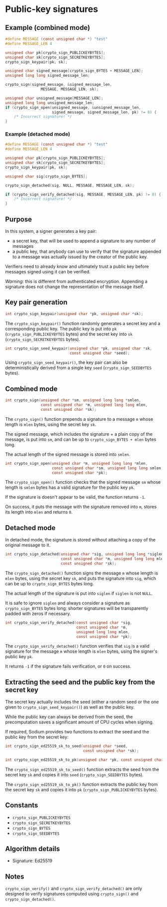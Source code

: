 # Public-key signatures

## Example (combined mode)

```c
#define MESSAGE (const unsigned char *) "test"
#define MESSAGE_LEN 4

unsigned char pk[crypto_sign_PUBLICKEYBYTES];
unsigned char sk[crypto_sign_SECRETKEYBYTES];
crypto_sign_keypair(pk, sk);

unsigned char signed_message[crypto_sign_BYTES + MESSAGE_LEN];
unsigned long long signed_message_len;

crypto_sign(signed_message, &signed_message_len,
                MESSAGE, MESSAGE_LEN, sk);

unsigned char unsigned_message[MESSAGE_LEN];
unsigned long long unsigned_message_len;
if (crypto_sign_open(unsigned_message, &unsigned_message_len,
                     signed_message, signed_message_len, pk) != 0) {
    /* Incorrect signature! */
}
```

### Example (detached mode)

```c
#define MESSAGE (const unsigned char *) "test"
#define MESSAGE_LEN 4

unsigned char pk[crypto_sign_PUBLICKEYBYTES];
unsigned char sk[crypto_sign_SECRETKEYBYTES];
crypto_sign_keypair(pk, sk);

unsigned char sig[crypto_sign_BYTES];

crypto_sign_detached(sig, NULL, MESSAGE, MESSAGE_LEN, sk);

if (crypto_sign_verify_detached(sig, MESSAGE, MESSAGE_LEN, pk) != 0) {
    /* Incorrect signature! */
}
```

## Purpose

In this system, a signer generates a key pair:
- a secret key, that will be used to append a signature to any number of messages
- a public key, that anybody can use to verify that the signature appended to a message was actually issued by the creator of the public key.

Verifiers need to already know and ultimately trust a public key before messages signed using it can be verified.

*Warning:* this is different from authenticated encryption. Appending a signature does not change the representation of the message itself.

## Key pair generation

```c
int crypto_sign_keypair(unsigned char *pk, unsigned char *sk);
```

The `crypto_sign_keypair()` function randomly generates a secret key and a corresponding public key. The public key is put into `pk` (`crypto_sign_PUBLICKEYBYTES` bytes) and the secret key into `sk` (`crypto_sign_SECRETKEYBYTES` bytes).

```c
int crypto_sign_seed_keypair(unsigned char *pk, unsigned char *sk,
                             const unsigned char *seed);
```

Using `crypto_sign_seed_keypair()`, the key pair can also be deterministically derived from a single key `seed` (`crypto_sign_SEEDBYTES` bytes).

## Combined mode

```c
int crypto_sign(unsigned char *sm, unsigned long long *smlen,
                const unsigned char *m, unsigned long long mlen,
                const unsigned char *sk);
```

The `crypto_sign()` function prepends a signature to a message `m` whose length is `mlen` bytes, using the secret key `sk`.

The signed message, which includes the signature + a plain copy of the message, is put into `sm`, and can be up to `crypto_sign_BYTES + mlen` bytes long.

The actual length of the signed message is stored into `smlen`.

```c
int crypto_sign_open(unsigned char *m, unsigned long long *mlen,
                     const unsigned char *sm, unsigned long long smlen,
                     const unsigned char *pk);
```

The `crypto_sign_open()` function checks that the signed message `sm` whose length is `smlen` bytes has a valid signature for the public key `pk`.

If the signature is doesn't appear to be valid, the function returns `-1`.

On success, it puts the message with the signature removed into `m`, stores its length into `mlen` and returns `0`.

## Detached mode

In detached mode, the signature is stored without attaching a copy of the original message to it.

```c
int crypto_sign_detached(unsigned char *sig, unsigned long long *siglen,
                         const unsigned char *m, unsigned long long mlen,
                         const unsigned char *sk);
```

The `crypto_sign_detached()` function signs the message `m` whose length is `mlen` bytes, using the secret key `sk`, and puts the signature into `sig`, which can be up to `crypto_sign_BYTES` bytes long.

The actual length of the signature is put into `siglen` if `siglen` is not `NULL`.

It is safe to ignore `siglen` and always consider a signature as `crypto_sign_BYTES` bytes long: shorter signatures will be transparently padded with zeros if necessary.

```c
int crypto_sign_verify_detached(const unsigned char *sig,
                                const unsigned char *m,
                                unsigned long long mlen,
                                const unsigned char *pk);
```

The `crypto_sign_verify_detached()` function verifies that `sig` is a valid signature for the message `m` whose length is `mlen` bytes, using the signer's public key `pk`.

It returns `-1` if the signature fails verification, or `0` on success.

## Extracting the seed and the public key from the secret key

The secret key actually includes the seed (either a random seed or the one given to `crypto_sign_seed_keypair()`) as well as the public key.

While the public key can always be derived from the seed, the precomputation saves a significant amount of CPU cycles when signing.

If required, Sodium provides two functions to extract the seed and the public key from the secret key:

```c
int crypto_sign_ed25519_sk_to_seed(unsigned char *seed,
                                   const unsigned char *sk);

int crypto_sign_ed25519_sk_to_pk(unsigned char *pk, const unsigned char *sk);
```

The `crypto_sign_ed25519_sk_to_seed()` function extracts the seed from the secret key `sk` and copies it into `seed` (`crypto_sign_SEEDBYTES` bytes).

The `crypto_sign_ed25519_sk_to_pk()` function extracts the public key from the secret key `sk` and copies it into `pk` (`crypto_sign_PUBLICKEYBYTES` bytes).

## Constants

- `crypto_sign_PUBLICKEYBYTES`
- `crypto_sign_SECRETKEYBYTES`
- `crypto_sign_BYTES`
- `crypto_sign_SEEDBYTES`

## Algorithm details

- Signature: Ed25519

## Notes

`crypto_sign_verify()` and `crypto_sign_verify_detached()` are only
designed to verify signatures computed using `crypto_sign()` and
`crypto_sign_detached()`.
